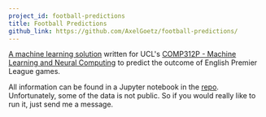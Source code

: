 ```yaml
---
project_id: football-predictions
title: Football Predictions
github_link: https://github.com/AxelGoetz/football-predictions/
---
```


[A machine learning solution](https://github.com/AxelGoetz/football-predictions/) written for UCL's [COMP312P - Machine Learning and Neural Computing](http://www.cs.ucl.ac.uk/students/syllabus/undergrad/312p_machine_learning_and_neural_computing/) to predict the outcome of English Premier League games.

All information can be found in a Jupyter notebook in the [repo](https://github.com/AxelGoetz/football-predictions/).
Unfortunately, some of the data is not public. So if you would really like to run it, just send me a message.
